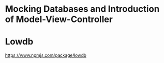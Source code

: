 
# Mocking Databases and Introduction of Model-View-Controller

# Lowdb

https://www.npmjs.com/package/lowdb
